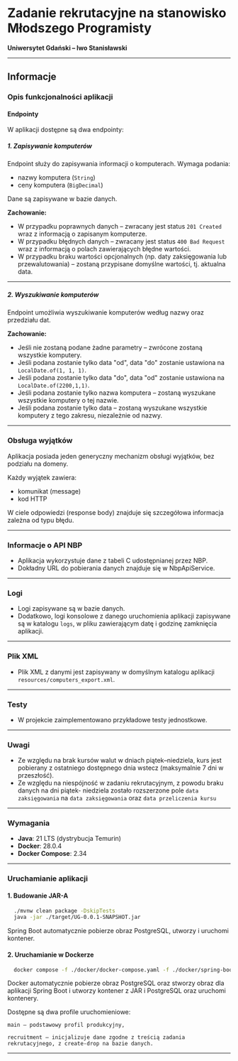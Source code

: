 # Zadanie rekrutacyjne na stanowisko Młodszego Programisty
**Uniwersytet Gdański – Iwo Stanisławski**

---

## Informacje

### Opis funkcjonalności aplikacji

#### Endpointy

W aplikacji dostępne są dwa endpointy:

##### 1. Zapisywanie komputerów

Endpoint służy do zapisywania informacji o komputerach. Wymaga podania:

- nazwy komputera (`String`)
- ceny komputera (`BigDecimal`)

Dane są zapisywane w bazie danych.

**Zachowanie:**

- W przypadku poprawnych danych – zwracany jest status `201 Created` wraz z informacją o zapisanym komputerze.
- W przypadku błędnych danych – zwracany jest status `400 Bad Request` wraz z informacją o polach zawierających błędne wartości.
- W przypadku braku wartości opcjonalnych (np. daty zaksięgowania lub przewalutowania) – zostaną przypisane domyślne wartości, tj. aktualna data.

---

##### 2. Wyszukiwanie komputerów

Endpoint umożliwia wyszukiwanie komputerów według nazwy oraz przedziału dat.

**Zachowanie:**

- Jeśli nie zostaną podane żadne parametry – zwrócone zostaną wszystkie komputery.
- Jeśli podana zostanie tylko data "od", data "do" zostanie ustawiona na `LocalDate.of(1, 1, 1)`.
- Jeśli podana zostanie tylko data "do", data "od" zostanie ustawiona na `LocalDate.of(2200,1,1)`.
- Jeśli podana zostanie tylko nazwa komputera – zostaną wyszukane wszystkie komputery o tej nazwie.
- Jeśli podana zostanie tylko data – zostaną wyszukane wszystkie komputery z tego zakresu, niezależnie od nazwy.

---

### Obsługa wyjątków

Aplikacja posiada jeden generyczny mechanizm obsługi wyjątków, bez podziału na domeny.

Każdy wyjątek zawiera:
- komunikat (message)
- kod HTTP

W ciele odpowiedzi (response body) znajduje się szczegółowa informacja zależna od typu błędu.

---

### Informacje o API NBP

- Aplikacja wykorzystuje dane z tabeli C udostępnianej przez NBP.
- Dokładny URL do pobierania danych znajduje się w NbpApiService.

---

### Logi

- Logi zapisywane są w bazie danych.
- Dodatkowo, logi konsolowe z danego uruchomienia aplikacji zapisywane są w katalogu `logs`, w pliku zawierającym datę i godzinę zamknięcia aplikacji.

---

### Plik XML

- Plik XML z danymi jest zapisywany w domyślnym katalogu aplikacji `resources/computers_export.xml`.

---

### Testy

- W projekcie zaimplementowano przykładowe testy jednostkowe.

---

### Uwagi
- Ze względu na brak kursów walut w dniach piątek–niedziela, kurs jest pobierany z ostatniego dostępnego dnia wstecz (maksymalnie 7 dni w przeszłość).
- Ze względu na niespójność w zadaniu rekrutacyjnym, z powodu braku danych na dni piątek- niedziela zostało rozszerzone pole `data zaksięgowania` na `data zaksięgowania` oraz `data przeliczenia kursu`
---

### Wymagania

- **Java**: 21 LTS (dystrybucja Temurin)
- **Docker**: 28.0.4
- **Docker Compose**: 2.34

---

### Uruchamianie aplikacji

#### 1. Budowanie JAR-A

```bash
  ./mvnw clean package -DskipTests
  java -jar ./target/UG-0.0.1-SNAPSHOT.jar
```

Spring Boot automatycznie pobierze obraz PostgreSQL, utworzy i uruchomi kontener.

#### 2. Uruchamianie w Dockerze

```bash
  docker compose -f ./docker/docker-compose.yaml -f ./docker/spring-boot-compose.yaml -p docker up -d
```

Docker automatycznie pobierze obraz PostgreSQL oraz stworzy obraz dla aplikacji Spring Boot i utworzy kontener z JAR i PostgreSQL oraz uruchomi kontenery.

Dostępne są dwa profile uruchomieniowe:

    main – podstawowy profil produkcyjny, 

    recruitment – inicjalizuje dane zgodne z treścią zadania rekrutacyjnego, z create-drop na bazie danych.

---
